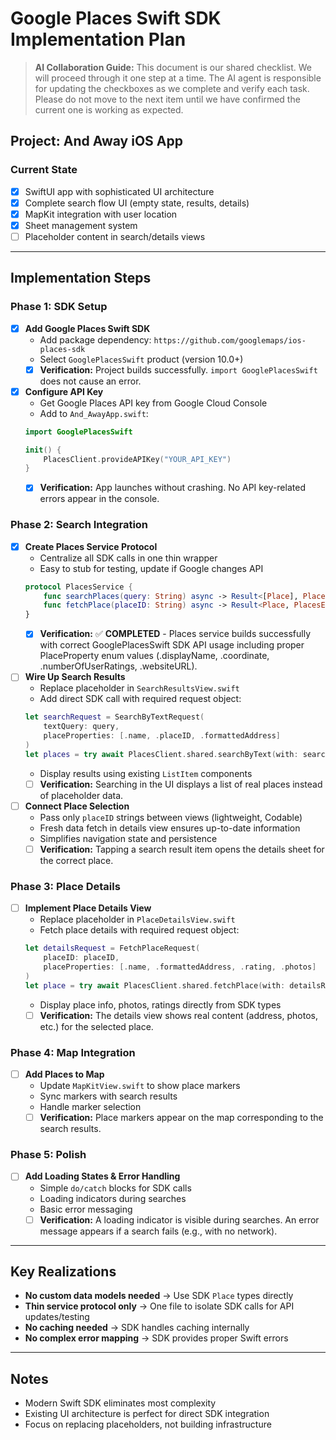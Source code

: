 # Google Places Swift SDK Implementation Plan

> **AI Collaboration Guide:**
> This document is our shared checklist. We will proceed through it one step at a time. The AI agent is responsible for updating the checkboxes as we complete and verify each task. Please do not move to the next item until we have confirmed the current one is working as expected.

## Project: And Away iOS App

### Current State
- [x] SwiftUI app with sophisticated UI architecture
- [x] Complete search flow UI (empty state, results, details)
- [x] MapKit integration with user location
- [x] Sheet management system
- [ ] Placeholder content in search/details views

---

## Implementation Steps

### Phase 1: SDK Setup
- [x] **Add Google Places Swift SDK**
   - Add package dependency: `https://github.com/googlemaps/ios-places-sdk`
   - Select `GooglePlacesSwift` product (version 10.0+)
   - [x] **Verification:** Project builds successfully. `import GooglePlacesSwift` does not cause an error.

- [x] **Configure API Key**
   - Get Google Places API key from Google Cloud Console
   - Add to `And_AwayApp.swift`:
   ```swift
   import GooglePlacesSwift
   
   init() {
       PlacesClient.provideAPIKey("YOUR_API_KEY")
   }
   ```
   - [x] **Verification:** App launches without crashing. No API key-related errors appear in the console.

### Phase 2: Search Integration
- [x] **Create Places Service Protocol**
   - Centralize all SDK calls in one thin wrapper
   - Easy to stub for testing, update if Google changes API
   ```swift
   protocol PlacesService {
       func searchPlaces(query: String) async -> Result<[Place], PlacesError>
       func fetchPlace(placeID: String) async -> Result<Place, PlacesError>
   }
   ```
   - [x] **Verification:** ✅ **COMPLETED** - Places service builds successfully with correct GooglePlacesSwift SDK API usage including proper PlaceProperty enum values (.displayName, .coordinate, .numberOfUserRatings, .websiteURL).

- [ ] **Wire Up Search Results**
   - Replace placeholder in `SearchResultsView.swift`
   - Add direct SDK call with required request object:
   ```swift
   let searchRequest = SearchByTextRequest(
       textQuery: query,
       placeProperties: [.name, .placeID, .formattedAddress]
   )
   let places = try await PlacesClient.shared.searchByText(with: searchRequest)
   ```
   - Display results using existing `ListItem` components
   - [ ] **Verification:** Searching in the UI displays a list of real places instead of placeholder data.

- [ ] **Connect Place Selection**
   - Pass only `placeID` strings between views (lightweight, Codable)
   - Fresh data fetch in details view ensures up-to-date information
   - Simplifies navigation state and persistence
   - [ ] **Verification:** Tapping a search result item opens the details sheet for the correct place.

### Phase 3: Place Details
- [ ] **Implement Place Details View**
   - Replace placeholder in `PlaceDetailsView.swift`
   - Fetch place details with required request object:
   ```swift
   let detailsRequest = FetchPlaceRequest(
       placeID: placeID,
       placeProperties: [.name, .formattedAddress, .rating, .photos]
   )
   let place = try await PlacesClient.shared.fetchPlace(with: detailsRequest)
   ```
   - Display place info, photos, ratings directly from SDK types
   - [ ] **Verification:** The details view shows real content (address, photos, etc.) for the selected place.

### Phase 4: Map Integration
- [ ] **Add Places to Map**
   - Update `MapKitView.swift` to show place markers
   - Sync markers with search results
   - Handle marker selection
   - [ ] **Verification:** Place markers appear on the map corresponding to the search results.

### Phase 5: Polish
- [ ] **Add Loading States & Error Handling**
   - Simple `do/catch` blocks for SDK calls
   - Loading indicators during searches
   - Basic error messaging
   - [ ] **Verification:** A loading indicator is visible during searches. An error message appears if a search fails (e.g., with no network).

---

## Key Realizations
- **No custom data models needed** → Use SDK `Place` types directly
- **Thin service protocol only** → One file to isolate SDK calls for API updates/testing
- **No caching needed** → SDK handles caching internally
- **No complex error mapping** → SDK provides proper Swift errors

---

## Notes
- Modern Swift SDK eliminates most complexity
- Existing UI architecture is perfect for direct SDK integration
- Focus on replacing placeholders, not building infrastructure